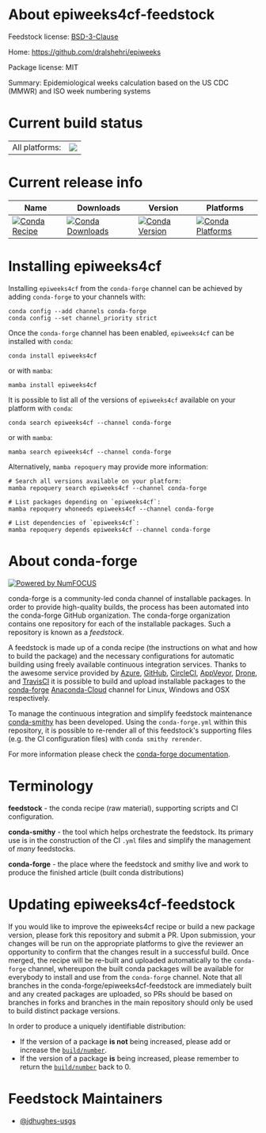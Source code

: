 About epiweeks4cf-feedstock
===========================

Feedstock license: [BSD-3-Clause](https://github.com/conda-forge/epiweeks4cf-feedstock/blob/main/LICENSE.txt)

Home: https://github.com/dralshehri/epiweeks

Package license: MIT

Summary: Epidemiological weeks calculation based on the US CDC (MMWR) and ISO week numbering systems

Current build status
====================


<table><tr><td>All platforms:</td>
    <td>
      <a href="https://dev.azure.com/conda-forge/feedstock-builds/_build/latest?definitionId=19821&branchName=main">
        <img src="https://dev.azure.com/conda-forge/feedstock-builds/_apis/build/status/epiweeks4cf-feedstock?branchName=main">
      </a>
    </td>
  </tr>
</table>

Current release info
====================

| Name | Downloads | Version | Platforms |
| --- | --- | --- | --- |
| [![Conda Recipe](https://img.shields.io/badge/recipe-epiweeks4cf-green.svg)](https://anaconda.org/conda-forge/epiweeks4cf) | [![Conda Downloads](https://img.shields.io/conda/dn/conda-forge/epiweeks4cf.svg)](https://anaconda.org/conda-forge/epiweeks4cf) | [![Conda Version](https://img.shields.io/conda/vn/conda-forge/epiweeks4cf.svg)](https://anaconda.org/conda-forge/epiweeks4cf) | [![Conda Platforms](https://img.shields.io/conda/pn/conda-forge/epiweeks4cf.svg)](https://anaconda.org/conda-forge/epiweeks4cf) |

Installing epiweeks4cf
======================

Installing `epiweeks4cf` from the `conda-forge` channel can be achieved by adding `conda-forge` to your channels with:

```
conda config --add channels conda-forge
conda config --set channel_priority strict
```

Once the `conda-forge` channel has been enabled, `epiweeks4cf` can be installed with `conda`:

```
conda install epiweeks4cf
```

or with `mamba`:

```
mamba install epiweeks4cf
```

It is possible to list all of the versions of `epiweeks4cf` available on your platform with `conda`:

```
conda search epiweeks4cf --channel conda-forge
```

or with `mamba`:

```
mamba search epiweeks4cf --channel conda-forge
```

Alternatively, `mamba repoquery` may provide more information:

```
# Search all versions available on your platform:
mamba repoquery search epiweeks4cf --channel conda-forge

# List packages depending on `epiweeks4cf`:
mamba repoquery whoneeds epiweeks4cf --channel conda-forge

# List dependencies of `epiweeks4cf`:
mamba repoquery depends epiweeks4cf --channel conda-forge
```


About conda-forge
=================

[![Powered by
NumFOCUS](https://img.shields.io/badge/powered%20by-NumFOCUS-orange.svg?style=flat&colorA=E1523D&colorB=007D8A)](https://numfocus.org)

conda-forge is a community-led conda channel of installable packages.
In order to provide high-quality builds, the process has been automated into the
conda-forge GitHub organization. The conda-forge organization contains one repository
for each of the installable packages. Such a repository is known as a *feedstock*.

A feedstock is made up of a conda recipe (the instructions on what and how to build
the package) and the necessary configurations for automatic building using freely
available continuous integration services. Thanks to the awesome service provided by
[Azure](https://azure.microsoft.com/en-us/services/devops/), [GitHub](https://github.com/),
[CircleCI](https://circleci.com/), [AppVeyor](https://www.appveyor.com/),
[Drone](https://cloud.drone.io/welcome), and [TravisCI](https://travis-ci.com/)
it is possible to build and upload installable packages to the
[conda-forge](https://anaconda.org/conda-forge) [Anaconda-Cloud](https://anaconda.org/)
channel for Linux, Windows and OSX respectively.

To manage the continuous integration and simplify feedstock maintenance
[conda-smithy](https://github.com/conda-forge/conda-smithy) has been developed.
Using the ``conda-forge.yml`` within this repository, it is possible to re-render all of
this feedstock's supporting files (e.g. the CI configuration files) with ``conda smithy rerender``.

For more information please check the [conda-forge documentation](https://conda-forge.org/docs/).

Terminology
===========

**feedstock** - the conda recipe (raw material), supporting scripts and CI configuration.

**conda-smithy** - the tool which helps orchestrate the feedstock.
                   Its primary use is in the construction of the CI ``.yml`` files
                   and simplify the management of *many* feedstocks.

**conda-forge** - the place where the feedstock and smithy live and work to
                  produce the finished article (built conda distributions)


Updating epiweeks4cf-feedstock
==============================

If you would like to improve the epiweeks4cf recipe or build a new
package version, please fork this repository and submit a PR. Upon submission,
your changes will be run on the appropriate platforms to give the reviewer an
opportunity to confirm that the changes result in a successful build. Once
merged, the recipe will be re-built and uploaded automatically to the
`conda-forge` channel, whereupon the built conda packages will be available for
everybody to install and use from the `conda-forge` channel.
Note that all branches in the conda-forge/epiweeks4cf-feedstock are
immediately built and any created packages are uploaded, so PRs should be based
on branches in forks and branches in the main repository should only be used to
build distinct package versions.

In order to produce a uniquely identifiable distribution:
 * If the version of a package **is not** being increased, please add or increase
   the [``build/number``](https://docs.conda.io/projects/conda-build/en/latest/resources/define-metadata.html#build-number-and-string).
 * If the version of a package **is** being increased, please remember to return
   the [``build/number``](https://docs.conda.io/projects/conda-build/en/latest/resources/define-metadata.html#build-number-and-string)
   back to 0.

Feedstock Maintainers
=====================

* [@jdhughes-usgs](https://github.com/jdhughes-usgs/)

